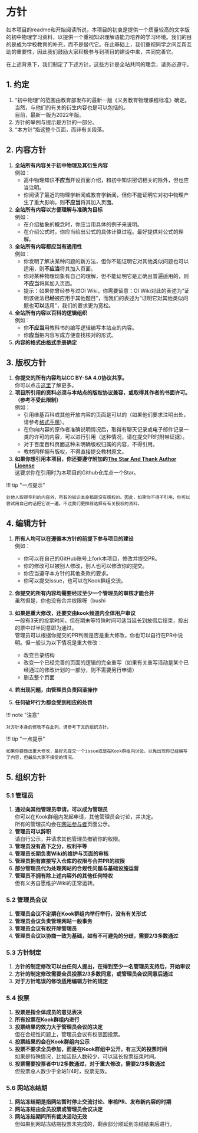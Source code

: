 # 方针

如本项目的readme和开始阅读所说，本项目的初衷是提供一个质量较高的文字版的初中物理学习资料，以提供一个重视知识理解语能力培养的学习环境。我们的目的是成为学校教育的补充，而不是替代它。在此基础上，我们重视同学之间互帮互助的重要性，因此我们鼓励大家积极参与到项目的建设中来，共同完善它。

在上述背景下，我们制定了下述方针。这些方针是全站共同的理念，请务必遵守。

## 1. 约定

1. “初中物理”的范围由教育部发布的最新一版《义务教育物理课程标准》确定。当然，与他们的有关的衍生内容也是可以包括的。   
   目前，最新一版为2022年版。
2. 方针的举例与提示是方针的一部分。
3. “本方针”指这整个页面，而非有关段落。

## 2. 内容方针

1. **全站所有内容关于初中物理及其衍生内容**  
  例如：
    - 高中物理知识**不应当**开设页面介绍，和初中知识密切相关的除外，但也应当注明。
    - 你阅读了最近的物理学新闻或教育学新闻，但你不能证明它对初中物理产生了重大影响，则**不应当**将其加入页面。
2. **全站所有内容以方便理解与准确为目标**  
   例如：
    - 在介绍抽象的概念时，你应当用具体的例子来说明。
    - 在介绍公式时，你应当给出公式的具体计算过程。最好提供对公式的理解。
3. **全站所有内容都应当有通用性**  
   例如：
    - 你发明了解决某种问题的新方法，但你不能证明它对其他类似问题也可以适用，则**不应当**将其加入页面。
    - 你对某种物理现象有自己的理解，但不能证明它是正确且普遍适用的，则**不应当**将其加入页面。
    - 提示：如果你曾经参与过OI Wiki，你需要留意：OI Wiki对此的表述为“证明该做法**已经**被应用于其他题目”，而我们的表述为“证明它对其他类似问题也**可以**适用”，我们的要求更为宽松。
4. **全站所有内容以百科的逻辑组织**  
   例如：
    - 你**不应当**用教科书的编写逻辑编写本站点的内容。
    - 你**应当**把内容写成方便查找核对的形式。
5. **内容的格式由[格式手册](format.md)确定**

## 3. 版权方针

1. **你提交的所有内容均以CC BY-SA 4.0协议共享。**  
   你可以点击[这里](https://creativecommons.org/licenses/by-sa/4.0/deed.zh)了解更多。
2. **项目所引用的资料必须与本站点的版权协议兼容，或取得其作者的书面许可。（参考不受此限制）**  
   例如：
    - 引用维基百科或其他开放内容的页面是可以的（如果他们要求注明出处，请参考[格式手册](format.md)）。
    - 在你向内容的原作者准确说明情况后，取得有聊天记录或电子邮件记录一类的许可的内容，可以进行引用（这种情况，请在提交PR时附带证据）。
    - 对于百度百科页面这种未明确版权归属的内容，不得引用。
    - 教材同样拥有版权，不得直接提交教材原文。
3. **如果你想引用本项目，你还要遵守附加的[The Star And Thank Author License](https://github.com/zTrix/sata-license)**  
   这要求你在引用时为本项目的Github仓库点一个Star。

!!! tip "一点提示"

    处他人取得专利的内容外，所有的知识本身都是没有版权的。因此，如果你不得不引用，你可以尝试用自己的话把它说一遍。不过我们更推荐选择有有关授权的资料。  

## 4. 编辑方针

1. **所有人均可以在遵循本方针的前提下参与项目的建设**  
   例如：
    - 你可以在自己的GitHub账号上fork本项目，修改并提交PR。
    - 你的修改可以被别人修改，别人也可以修改你的提交。
    - 你应当遵守本方针的其他条款的要求。
    - 你可以提交issue，也可以在Kook群组交流。
2. **你提交的所有内容均需要经过至少一个管理员的审核才能合并**  
   虽然但是，你也没有合并权限呀（bushi
3. **如果是重大修改，还要交由kook频道内全体用户审议**  
   一般有3天的投票时间，但在期末等特殊时间可适当延长到放假后结束，投出的票中过半同意即为通过。  
   管理员可以根据你提交的PR判断是否是重大修改，你也可以自行在PR中说明。但一般认为以下情况是重大修改：

    - 改变目录结构
    - 改变一个已经完善的页面的逻辑的完全重写（如果有关重写活动是某个已经通过的修改计划的一部分，则不需要另行申请）
    - 删去整个页面
  
4. **若出现问题，由管理员负责回滚操作**
5. **任何破坏行为都会受到相应的处罚**

!!! note "注意"

    对方针本身的修改不在此列，请参考下文的组织方针。
  
!!! tip "一点提示"

    如果你要做出重大修改，最好先提交一个issue或是在Kook群组内讨论，以免出现你已经编写了内容，但最后大家不接受的情况。

## 5. 组织方针

### 5.1 管理员

1. **通过向其他管理员申请，可以成为管理员**  
   你可以在Kook群组内发起申请，其他管理员会讨论，并决定。  
   所有的管理员均会在[网站参与者](participant.md)页面公示。
2. **管理员可以辞职**  
   请自行公示，并请求其他管理员撤销你的权限。
3. **管理员没有高下之分，权利平等**  
4. **管理员长期负责Wiki的维护与页面的审核**
5. **管理员拥有直接写入仓库的权限与合并PR的权限**
6. **部分管理员代为处理网站的合规性问题与基础设施运营**
7. **管理员不拥有除上述内容外的其他任何特权**  
   但有义务自愿维护Wiki的正常运转。

### 5.2 管理员会议

1. **管理员会议不定期在Kook群组内举行举行，没有有关形式**
2. **管理员会议负责管理网站一般事务**
3. **管理员会议有权开除管理员**
4. **管理员会议以协商一致为基础，如有不可避免的分歧，需要2/3多数通过**

### 5.3 方针制定

1. **方针的制定修改可以由任何人提出，在得到至少一名管理员支持后，开始审议**
2. **方针的制定修改需要全员投票2/3多数同意，或管理员会议同意后通过**  
3. **对于方针笔误的修改适用编辑方针的规定**

### 5.4 投票

1. **投票是指全体成员的意见表决**  
2. **所有投票在Kook群组内进行**
3. **投票结果的效力大于管理员会议的决定**  
   但在合规性问题上，管理员会议有权驳回投票。
4. **投票结果的会在Kook群组内公示**
5. **投票不要求全员参加，而是在Kook群组中公开，有三天的投票时间**  
   如果是特殊情况，比如活跃人数较少，可以延长投票结束时间。
6. **投票需要投票者中1/2多数通过，对于重大修改，需要2/3多数通过**  
   但投票总人数少于全站1/4时，投票无效。

### 5.6 网站冻结期

1. **网站冻结期是指网站暂时停止交流讨论、审核PR、发布新内容的时期**
2. **网站冻结由全员投票或管理员会议决定**
3. **网站冻结期间所有裁决活动无效**  
   但如果到网站冻结期投票未完成的，剩余部分顺延到冻结结束后进行。
